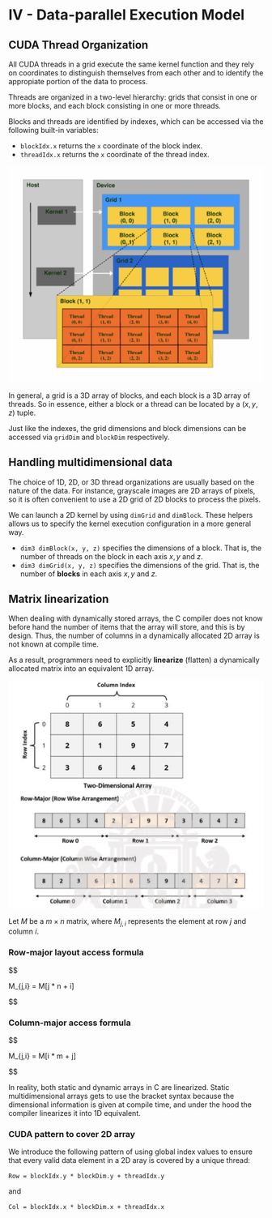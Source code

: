 # IV - Data-parallel Execution Model

## CUDA Thread Organization
All CUDA threads in a grid execute the same kernel function and they rely on coordinates to distinguish themselves from each other and to identify the appropiate portion of the data to process.

Threads are organized in a two-level hierarchy:  grids that consist in one or more blocks, and each block consisting in one or more threads.

Blocks and threads are identified by indexes, which can be accessed via the following built-in variables:
- `blockIdx.x` returns the `x` coordinate of the block index.
- `threadIdx.x` returns the `x` coordinate of the thread index.

<img title="thread org" alt="Alt text" src="thread-organization.png">

In general, a grid is a 3D array of blocks, and each block is a 3D array of threads. So in essence, either a block or a thread can be located by a $(x,y,z)$ tuple.

Just like the indexes, the grid dimensions and block dimensions can be accessed via `gridDim` and `blockDim` respectively.

## Handling multidimensional data
The choice of 1D, 2D, or 3D thread organizations are usually based on the nature of the data. For instance, grayscale images are 2D arrays of pixels, so it is often convenient to use a 2D grid of 2D blocks to process the pixels.

We can launch a 2D kernel by using `dimGrid` and `dimBlock`. These helpers allows us to specify the kernel execution configuration in a more general way.
- `dim3 dimBlock(x, y, z)` specifies the dimensions of a block. That is, the number of threads on the block in each axis $x, y$ and $z$.
- `dim3 dimGrid(x, y, z)` specifies the dimensions of the grid. That is, the number of **blocks** in each axis $x, y$ and $z$.

## Matrix linearization
When dealing with dynamically stored arrays, the C compiler does not know before hand the number of items that the array will store, and this is by design. Thus, the number of columns in a dynamically allocated 2D array is not known at compile time.

As a result, programmers need to explicitly **linearize** (flatten) a dynamically allocated matrix into an equivalent 1D array.

<img title="linearization" alt="Alt text" src="array-linearization.png">

Let $M$ be a $m \times n$ matrix, where $M_{j,i}$ represents the element at row $j$ and column $i$.

### Row-major layout access formula

$$

M_{j,i} = M[j * n + i]

$$

### Column-major access formula

$$

M_{j,i} = M[i * m + j]

$$

In reality, both static and dynamic arrays in C are linearized. Static multidimensional arrays gets to use the bracket syntax because the dimensional information is given at compile time, and under the hood the compiler linearizes it into 1D equivalent.

### CUDA pattern to cover 2D array
We introduce the following pattern of using global index values to ensure that every valid data element in a 2D aray is covered by a unique thread:
```
Row = blockIdx.y * blockDim.y + threadIdx.y
```
and
```
Col = blockIdx.x * blockDim.x + threadIdx.x
```